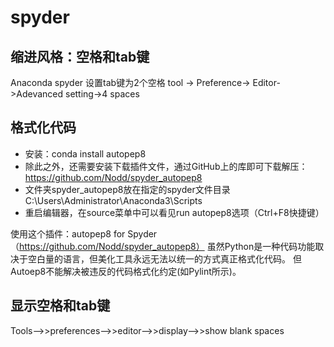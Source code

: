 # spyder

## 缩进风格：空格和tab键

Anaconda spyder 设置tab键为2个空格
tool -> Preference-> Editor->Adevanced setting->4 spaces

## 格式化代码
- 安装：conda install autopep8
- 除此之外，还需要安装下载插件文件，通过GitHub上的库即可下载解压：https://github.com/Nodd/spyder_autopep8
- 文件夹spyder_autopep8放在指定的spyder文件目录C:\Users\Administrator\Anaconda3\Scripts
- 重启编辑器，在source菜单中可以看见run autopep8选项（Ctrl+F8快捷键）

使用这个插件：autopep8 for Spyder（https://github.com/Nodd/spyder_autopep8）
虽然Python是一种代码功能取决于空白量的语言，但美化工具永远无法以统一的方式真正格式化代码。
但Autoep8不能解决被违反的代码格式化约定(如Pylint所示)。

## 显示空格和tab键
Tools-->>preferences-->>editor-->>display-->>show blank spaces



